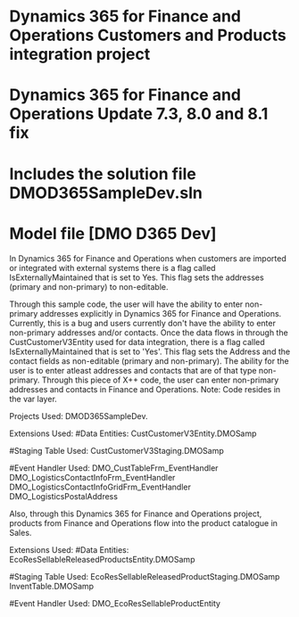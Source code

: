 # Dynamics 365 for Finance and Operations Customers and Products integration project
# Dynamics 365 for Finance and Operations Update 7.3, 8.0 and 8.1 fix
# Includes the solution file DMOD365SampleDev.sln
# Model file [DMO D365 Dev]

In Dynamics 365 for Finance and Operations when customers are imported or integrated with external systems there is a flag 
called IsExternallyMaintained that is set to Yes. This flag sets the addresses (primary and non-primary) to non-editable. 

Through this sample code, the user will have the ability to enter non-primary addresses explicitly in Dynamics 365 for Finance 
and Operations. Currently, this is a bug and users currently don't have the ability to enter non-primary addresses and/or contacts. 
Once the data flows in through the CustCustomerV3Entity used for data integration, there is a flag called IsExternallyMaintained
that is set to 'Yes'. This flag sets the Address and the contact fields as non-editable (primary and non-primary). The ability for
the user is to enter atleast addresses and contacts that are of that type non-primary. Through this piece of X++ code, the user
can enter non-primary addresses and contacts in Finance and Operations.
Note: Code resides in the var layer. 

Projects Used:
DMOD365SampleDev. 

Extensions Used:
#Data Entities:
  CustCustomerV3Entity.DMOSamp

#Staging Table Used:
  CustCustomerV3Staging.DMOSamp

#Event Handler Used:
  DMO_CustTableFrm_EventHandler
  DMO_LogisticsContactInfoFrm_EventHandler
  DMO_LogisticsContactInfoGridFrm_EventHandler
  DMO_LogisticsPostalAddress

Also, through this Dynamics 365 for Finance and Operations project, products from Finance and Operations flow into the product catalogue in Sales. 

Extensions Used:
#Data Entities:
 EcoResSellableReleasedProductsEntity.DMOSamp 
 
#Staging Table Used:
 EcoResSellableReleasedProductStaging.DMOSamp
 InventTable.DMOSamp
 
#Event Handler Used:
 DMO_EcoResSellableProductEntity 
 

  
 
